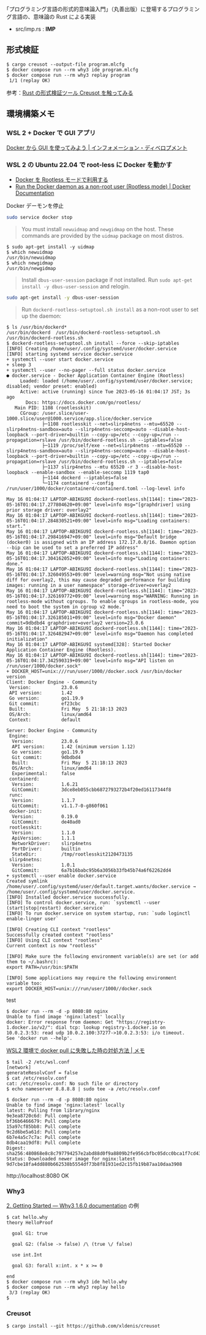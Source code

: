 ｢プログラミング言語の形式的意味論入門」（丸善出版）に登場するプログラミング言語の、意味論の Rust による実装

- src/imp.rs : $`\mathbf{IMP}`$

## 形式検証

```console
$ cargo creusot --output-file program.mlcfg
$ docker compose run --rm why3 ide program.mlcfg
$ docker compose run --rm why3 replay program
 1/1 (replay OK)
```

参考：[Rust の形式検証ツール Creusot を触ってみる](https://zenn.dev/kk/articles/20230213_creusot_intro)

## 環境構築メモ

### WSL 2 + Docker で GUI アプリ

[Docker から GUI を使ってみよう \| インフォメーション・ディベロプメント](https://www.idnet.co.jp/column/page_229.html)

### WSL 2 の Ubuntu 22.04 で root-less に Docker を動かす

- [Docker を Rootless モードで利用する](https://zenn.dev/nemolize/articles/3cec197e5f5ec8)
- [Run the Docker daemon as a non\-root user \(Rootless mode\) \| Docker Documentation](https://docs.docker.com/engine/security/rootless/)

Docker デーモンを停止

```sh
sudo service docker stop
```

> You must install `newuidmap` and `newgidmap` on the host. These commands are provided by the `uidmap` package on most distros.

```console
$ sudo apt-get install -y uidmap
$ which newuidmap
/usr/bin/newuidmap
$ which newgidmap
/usr/bin/newgidmap
```

> Install `dbus-user-session` package if not installed. Run `sudo apt-get install -y dbus-user-session` and relogin.

```sh
sudo apt-get install -y dbus-user-session
```

> Run `dockerd-rootless-setuptool.sh install` as a non-root user to set up the daemon:

```console
$ ls /usr/bin/dockerd*
/usr/bin/dockerd  /usr/bin/dockerd-rootless-setuptool.sh  /usr/bin/dockerd-rootless.sh
$ dockerd-rootless-setuptool.sh install --force --skip-iptables
[INFO] Creating /home/user/.config/systemd/user/docker.service
[INFO] starting systemd service docker.service
+ systemctl --user start docker.service
+ sleep 3
+ systemctl --user --no-pager --full status docker.service
● docker.service - Docker Application Container Engine (Rootless)
     Loaded: loaded (/home/user/.config/systemd/user/docker.service; disabled; vendor preset: enabled)
     Active: active (running) since Tue 2023-05-16 01:04:17 JST; 3s ago
       Docs: https://docs.docker.com/go/rootless/
   Main PID: 1108 (rootlesskit)
     CGroup: /user.slice/user-1000.slice/user@1000.service/app.slice/docker.service
             ├─1108 rootlesskit --net=slirp4netns --mtu=65520 --slirp4netns-sandbox=auto --slirp4netns-seccomp=auto --disable-host-loopback --port-driver=builtin --copy-up=/etc --copy-up=/run --propagation=rslave /usr/bin/dockerd-rootless.sh --iptables=false
             ├─1119 /proc/self/exe --net=slirp4netns --mtu=65520 --slirp4netns-sandbox=auto --slirp4netns-seccomp=auto --disable-host-loopback --port-driver=builtin --copy-up=/etc --copy-up=/run --propagation=rslave /usr/bin/dockerd-rootless.sh --iptables=false
             ├─1137 slirp4netns --mtu 65520 -r 3 --disable-host-loopback --enable-sandbox --enable-seccomp 1119 tap0
             ├─1144 dockerd --iptables=false
             └─1174 containerd --config /run/user/1000/docker/containerd/containerd.toml --log-level info

May 16 01:04:17 LAPTOP-ABIKGU9I dockerd-rootless.sh[1144]: time="2023-05-16T01:04:17.277804620+09:00" level=info msg="[graphdriver] using prior storage driver: overlay2"
May 16 01:04:17 LAPTOP-ABIKGU9I dockerd-rootless.sh[1144]: time="2023-05-16T01:04:17.284830521+09:00" level=info msg="Loading containers: start."
May 16 01:04:17 LAPTOP-ABIKGU9I dockerd-rootless.sh[1144]: time="2023-05-16T01:04:17.298416947+09:00" level=info msg="Default bridge (docker0) is assigned with an IP address 172.17.0.0/16. Daemon option --bip can be used to set a preferred IP address"
May 16 01:04:17 LAPTOP-ABIKGU9I dockerd-rootless.sh[1144]: time="2023-05-16T01:04:17.304162052+09:00" level=info msg="Loading containers: done."
May 16 01:04:17 LAPTOP-ABIKGU9I dockerd-rootless.sh[1144]: time="2023-05-16T01:04:17.326049553+09:00" level=warning msg="Not using native diff for overlay2, this may cause degraded performance for building images: running in a user namespace" storage-driver=overlay2
May 16 01:04:17 LAPTOP-ABIKGU9I dockerd-rootless.sh[1144]: time="2023-05-16T01:04:17.326169772+09:00" level=warning msg="WARNING: Running in rootless-mode without cgroups. To enable cgroups in rootless-mode, you need to boot the system in cgroup v2 mode."
May 16 01:04:17 LAPTOP-ABIKGU9I dockerd-rootless.sh[1144]: time="2023-05-16T01:04:17.326185011+09:00" level=info msg="Docker daemon" commit=9dbdbd4 graphdriver=overlay2 version=23.0.6
May 16 01:04:17 LAPTOP-ABIKGU9I dockerd-rootless.sh[1144]: time="2023-05-16T01:04:17.326482947+09:00" level=info msg="Daemon has completed initialization"
May 16 01:04:17 LAPTOP-ABIKGU9I systemd[328]: Started Docker Application Container Engine (Rootless).
May 16 01:04:17 LAPTOP-ABIKGU9I dockerd-rootless.sh[1144]: time="2023-05-16T01:04:17.342590319+09:00" level=info msg="API listen on /run/user/1000/docker.sock"
+ DOCKER_HOST=unix:///run/user/1000//docker.sock /usr/bin/docker version
Client: Docker Engine - Community
 Version:           23.0.6
 API version:       1.42
 Go version:        go1.19.9
 Git commit:        ef23cbc
 Built:             Fri May  5 21:18:13 2023
 OS/Arch:           linux/amd64
 Context:           default

Server: Docker Engine - Community
 Engine:
  Version:          23.0.6
  API version:      1.42 (minimum version 1.12)
  Go version:       go1.19.9
  Git commit:       9dbdbd4
  Built:            Fri May  5 21:18:13 2023
  OS/Arch:          linux/amd64
  Experimental:     false
 containerd:
  Version:          1.6.21
  GitCommit:        3dce8eb055cbb6872793272b4f20ed16117344f8
 runc:
  Version:          1.1.7
  GitCommit:        v1.1.7-0-g860f061
 docker-init:
  Version:          0.19.0
  GitCommit:        de40ad0
 rootlesskit:
  Version:          1.1.0
  ApiVersion:       1.1.1
  NetworkDriver:    slirp4netns
  PortDriver:       builtin
  StateDir:         /tmp/rootlesskit2120473135
 slirp4netns:
  Version:          1.0.1
  GitCommit:        6a7b16babc95b6a3056b33fb45b74a6f62262dd4
+ systemctl --user enable docker.service
Created symlink /home/user/.config/systemd/user/default.target.wants/docker.service → /home/user/.config/systemd/user/docker.service.
[INFO] Installed docker.service successfully.
[INFO] To control docker.service, run: `systemctl --user (start|stop|restart) docker.service`
[INFO] To run docker.service on system startup, run: `sudo loginctl enable-linger user`

[INFO] Creating CLI context "rootless"
Successfully created context "rootless"
[INFO] Using CLI context "rootless"
Current context is now "rootless"

[INFO] Make sure the following environment variable(s) are set (or add them to ~/.bashrc):
export PATH=/usr/bin:$PATH

[INFO] Some applications may require the following environment variable too:
export DOCKER_HOST=unix:///run/user/1000//docker.sock
```

test

```console
$ docker run --rm -d -p 8080:80 nginx
Unable to find image 'nginx:latest' locally
docker: Error response from daemon: Get "https://registry-1.docker.io/v2/": dial tcp: lookup registry-1.docker.io on 10.0.2.3:53: read udp 10.0.2.100:37277->10.0.2.3:53: i/o timeout.
See 'docker run --help'.
```

[WSL2 環境で docker pull に失敗した時の対処方法 \| メモ](https://al-batross.net/2020/10/02/wsl2-howtopulldockerimagewithouttimeouterror/)

```console
$ tail -2 /etc/wsl.conf
[network]
generateResolvConf = false
$ cat /etc/resolv.conf
cat: /etc/resolv.conf: No such file or directory
$ echo nameserver 8.8.8.8 | sudo tee -a /etc/resolv.conf
```

```console
$ docker run --rm -d -p 8080:80 nginx
Unable to find image 'nginx:latest' locally
latest: Pulling from library/nginx
9e3ea8720c6d: Pull complete
bf36b6466679: Pull complete
15a97cf85bb8: Pull complete
9c2d6be5a61d: Pull complete
6b7e4a5c7c7a: Pull complete
8db4caa19df8: Pull complete
Digest: sha256:480868e8c8c797794257e2abd88d0f9a8809b2fe956cbfbc05dcc0bca1f7cd43
Status: Downloaded newer image for nginx:latest
9d7cbe18fa4dd880b662538b5554df73b8f81931ed2c15fb19b87aa10daa3908
```

http://localhost:8080 OK

### Why3

[2\. Getting Started — Why3 1\.6\.0 documentation](https://why3.lri.fr/doc/starting.html)
の例

```console
$ cat hello.why
theory HelloProof

  goal G1: true

  goal G2: (false -> false) /\ (true \/ false)

  use int.Int

  goal G3: forall x:int. x * x >= 0

end
$ docker compose run --rm why3 ide hello.why
$ docker compose run --rm why3 replay hello
 3/3 (replay OK)
$
```

### Creusot

```console
$ cargo install --git https://github.com/xldenis/creusot
```
